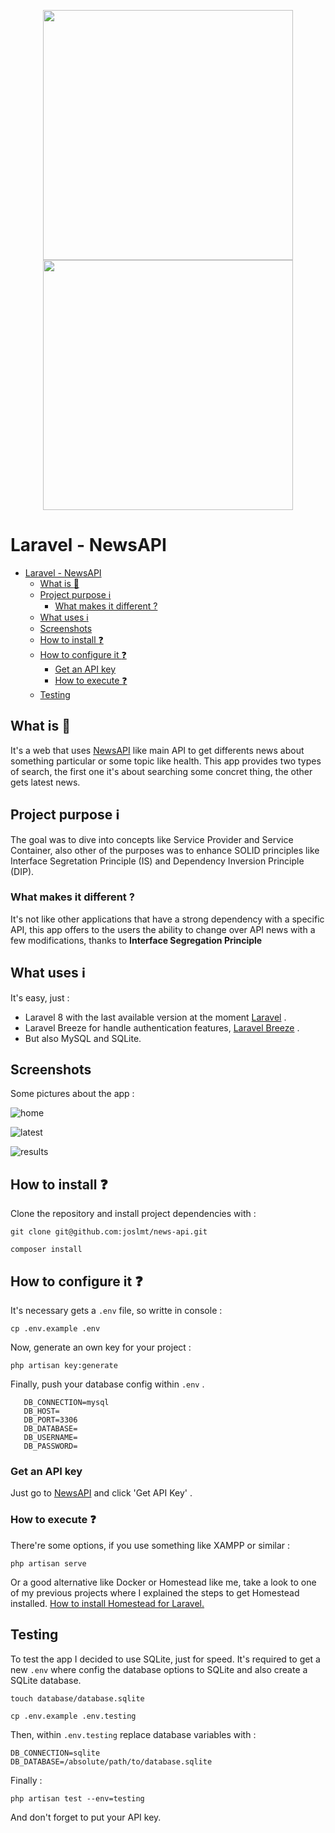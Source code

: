 <p align="center">
<img src="https://raw.githubusercontent.com/laravel/art/master/logo-lockup/5%20SVG/2%20CMYK/1%20Full%20Color/laravel-logolockup-cmyk-red.svg" width="400"></a>
<img src="https://encrypted-tbn0.gstatic.com/images?q=tbn:ANd9GcT8ITjavEszl2e4vHRW1ODFgCSTxKLfnVg1YA&usqp=CAU" width="400">
</p>

# Laravel - NewsAPI
- [Laravel - NewsAPI](#laravel---newsapi)
  - [What is  :memo:](#what-is--memo)
  - [Project purpose :information_source:](#project-purpose-information_source)
    - [What makes it different ?](#what-makes-it-different-)
  - [What uses :information_source:](#what-uses-information_source)
  - [Screenshots](#screenshots)
  - [How to install :question:](#how-to-install-question)
  - [How to configure it :question:](#how-to-configure-it-question)
    - [Get an API key](#get-an-api-key)
    - [How to execute :question:](#how-to-execute-question)
  - [Testing](#testing)


## What is  :memo:
It's a web that uses [NewsAPI]('https://newsapi.org/) like main API to get differents news about something particular or some topic like health. This app provides two types of search, the first one it's about searching some concret thing, the other gets latest news.

## Project purpose :information_source:
The goal was to dive into concepts like Service Provider and Service Container, also other of the purposes was to enhance SOLID principles like Interface Segretation Principle (IS) and Dependency Inversion Principle (DIP).

### What makes it different ?
It's not like other applications that have a strong dependency with a specific API, this app offers to the users the ability to change over API news with a few modifications, thanks to **Interface Segregation Principle**

## What uses :information_source:
It's easy, just :
- Laravel 8 with the last available version at the moment [Laravel]( https://laravel.com/) . 
- Laravel Breeze for handle authentication features, [Laravel Breeze](https://laravel.com/docs/8.x/starter-kits#laravel-breeze) .
- But also MySQL and SQLite.

## Screenshots
Some pictures about the app :

![home](https://user-images.githubusercontent.com/64318244/130360941-c236848b-ebfa-47c7-a2d6-d855666033ec.PNG)

![latest](https://user-images.githubusercontent.com/64318244/130360890-42cdc2dc-104d-491f-a261-7a8647de9394.PNG)

![results](https://user-images.githubusercontent.com/64318244/130360891-c604bb1a-4b0b-4f0d-8a64-794941dc6c76.PNG)


## How to install :question:
Clone the repository and install project dependencies with :

```
git clone git@github.com:joslmt/news-api.git

composer install
```

## How to configure it :question:
It's necessary gets a `.env` file, so writte in console :

```
cp .env.example .env
```

Now, generate an own key for your project :

```
php artisan key:generate
```

Finally, push your database config within `.env` .
```
   DB_CONNECTION=mysql
   DB_HOST=
   DB_PORT=3306
   DB_DATABASE=
   DB_USERNAME=
   DB_PASSWORD=
```

### Get an API key
Just go to [NewsAPI](https://newsapi.org/) and click 'Get API Key' .

### How to execute :question:
There're some options, if you use something like XAMPP or similar :
```
php artisan serve
```

Or a good alternative like Docker or Homestead like me, take a look to one of my previous projects where I explained the steps to get Homestead installed.
[How to install Homestead for Laravel.](https://github.com/joslmt/CRUD)

## Testing
To test the app I decided to use SQLite, just for speed. It's required to get a new `.env` where config the database options to SQLite and also create a SQLite database.

```
touch database/database.sqlite
```

```
cp .env.example .env.testing
```

Then, within `.env.testing` replace database variables with :
```
DB_CONNECTION=sqlite
DB_DATABASE=/absolute/path/to/database.sqlite
```

Finally : 
```
php artisan test --env=testing
```

And don't forget to put your API key.
